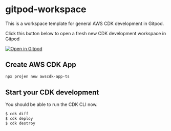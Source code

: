 # gitpod-workspace

This is a workspace template for general AWS CDK development in Gitpod.

Click this button below to open a fresh new CDK development workspace in Gitpod

[![Open in Gitpod](https://camo.githubusercontent.com/1eb1ddfea6092593649f0117f7262ffa8fbd3017/68747470733a2f2f676974706f642e696f2f627574746f6e2f6f70656e2d696e2d676974706f642e737667)](https://gitpod.io/#https://github.com/pahud/gitpod-workspace)


## Create AWS CDK App

```bash
npx projen new awscdk-app-ts
```

## Start your CDK development

You should be able to run the CDK CLI now.

```sh
$ cdk diff
$ cdk deploy
$ cdk destroy
```
